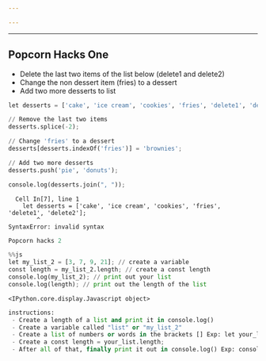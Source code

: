 ```yaml
---

---
```


---
Popcorn Hacks One
---

 - Delete the last two items of the list below (delete1 and delete2)
 - Change the non dessert item (fries) to a dessert
 - Add two more desserts to list


```python
let desserts = ['cake', 'ice cream', 'cookies', 'fries', 'delete1', 'delete2'];

// Remove the last two items
desserts.splice(-2);

// Change 'fries' to a dessert
desserts[desserts.indexOf('fries')] = 'brownies';

// Add two more desserts
desserts.push('pie', 'donuts');

console.log(desserts.join(", "));

```


      Cell In[7], line 1
        let desserts = ['cake', 'ice cream', 'cookies', 'fries', 'delete1', 'delete2'];
            ^
    SyntaxError: invalid syntax




```python
Popcorn hacks 2
```


```python
%%js
let my_list_2 = [3, 7, 9, 21]; // create a variable
const length = my_list_2.length; // create a const length
console.log(my_list_2); // print out your list
console.log(length); // print out the length of the list

```


    <IPython.core.display.Javascript object>



```python
instructions:
 - Create a length of a list and print it in console.log()
 - Create a variable called "list" or "my_list_2"
 - Create a list of numbers or words in the brackets [] Exp: let your_list = [3, 7, 9, 21];
 - Create a const length = your_list.length;
 - After all of that, finally print it out in console.log() Exp: console.log(your_list);
```
